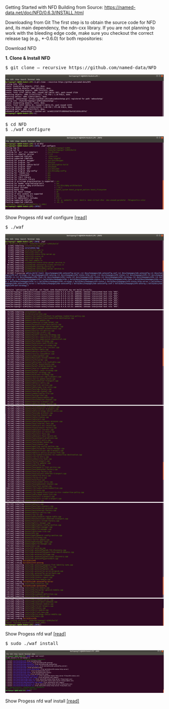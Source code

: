Getting Started with NFD Building from Source: https://named-data.net/doc/NFD/0.6.3/INSTALL.html

Downloading from Git The first step is to obtain the source code for NFD and, its main dependency, the ndn-cxx library. If you are not planning to work with the bleeding edge code, make sure you checkout the correct release tag (e.g., *-0.6.0) for both repositories:

Download NFD


**1. Clone & Install NFD**
<pre>
$ git clone — recursive https://github.com/named-data/NFD
</pre>

 ![alt tag](https://github.com/syaifulahdan/Mini-NDN-Work/blob/main/Assignment%202:NDNrg-Topology/NDNrg-Image-Node4/NDNrg-Image-NFD-4/1-gitclone-nfd.png)
 

<pre>
$ cd NFD
$ ./waf configure
</pre>
 ![alt tag](https://github.com/syaifulahdan/Mini-NDN-Work/blob/main/Assignment%202:NDNrg-Topology/NDNrg-Image-Node4/NDNrg-Image-NFD-4/2-nfd4-waf-configure.png)
 
 Show Progess nfd waf configure [[read]](https://github.com/syaifulahdan/Mini-NDN-Work/blob/main/Assignment%202:NDNrg-Topology/NDNrg-Image-Node4/NDNrg-Image-NFD-4/2-nfd4-waf-configure.png)

<pre>
$ ./waf
</pre>
 ![alt tag](https://github.com/syaifulahdan/Mini-NDN-Work/blob/main/Assignment%202:NDNrg-Topology/NDNrg-Image-Node4/NDNrg-Image-NFD-4/3-nfd4-waf.png)
 ![alt tag](https://github.com/syaifulahdan/Mini-NDN-Work/blob/main/Assignment%202:NDNrg-Topology/NDNrg-Image-Node4/NDNrg-Image-NFD-4/3-nfd2-waf2.png)
 ![alt tag](https://github.com/syaifulahdan/Mini-NDN-Work/blob/main/Assignment%202:NDNrg-Topology/NDNrg-Image-Node4/NDNrg-Image-NFD-4/3-nfd4-waf3.png)
 ![alt tag](https://github.com/syaifulahdan/Mini-NDN-Work/blob/main/Assignment%202:NDNrg-Topology/NDNrg-Image-Node4/NDNrg-Image-NFD-4/3-nfd4-waf4.png)
 ![alt tag](https://github.com/syaifulahdan/Mini-NDN-Work/blob/main/Assignment%202:NDNrg-Topology/NDNrg-Image-Node4/NDNrg-Image-NFD-4/3-nfd4-waf5.png)
  
 Show Progess nfd waf [[read]](https://github.com/syaifulahdan/Mini-NDN-Work/blob/main/Assignment%202:NDNrg-Topology/NDNrg-Image-Node2/nfd2-waf-install-progress.txt)


<pre>
$ sudo ./waf install
</pre>
 ![alt tag](https://github.com/syaifulahdan/Mini-NDN-Work/blob/main/Assignment%202:NDNrg-Topology/NDNrg-Image-Node2/NDNrg-Image-NFD-2/5-nfd2-waf-install.png)
 
 Show Progess nfd waf install [[read]](https://github.com/syaifulahdan/Mini-NDN-Work/blob/main/Assignment%202:NDNrg-Topology/NDNrg-Image-Node2/nfd2-waf-install-install-progress.txt)

